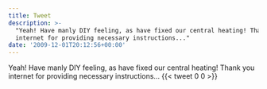 ```yaml
---
title: Tweet
description: >-
  "Yeah! Have manly DIY feeling, as have fixed our central heating! Thank you
  internet for providing necessary instructions..."
date: '2009-12-01T20:12:56+00:00'
---
```

Yeah! Have manly DIY feeling, as have fixed our central heating! Thank you internet for providing necessary instructions...
      {{< tweet 0 0 >}}
    
